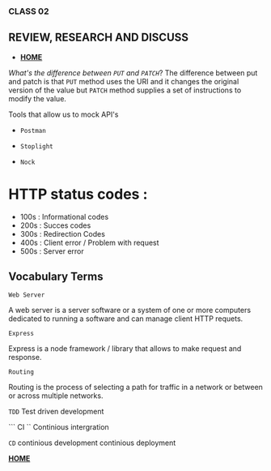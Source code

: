
### CLASS 02


## REVIEW, RESEARCH AND DISCUSS


- [**HOME**](https://seidomo.github.io/reading_notes/home)


*What's the difference between ``` PUT ``` and ``` PATCH ```*?
 The difference between put and patch is that ``` PUT ``` method uses the URI and it changes the original version of the value but ``` PATCH ``` method supplies a set of instructions to modify the value.

 Tools that allow us to mock API's

 - ``` Postman ```

 - ``` Stoplight ```

 - ``` Nock ```

 # HTTP status codes :

 - 100s : Informational codes
 - 200s : Succes codes
 - 300s : Redirection Codes
 - 400s : Client error / Problem with request
 - 500s : Server error

 ## Vocabulary Terms

 ``` Web Server ```

 A web server is a server software or a system of one or more computers dedicated to running a software and can manage client HTTP requets.

 ``` Express ```

 Express is a node framework / library that allows to make request and response.

 ``` Routing ```

 Routing is the process of selecting a path for traffic in a network or between or across multiple networks.


``` TDD ```
Test driven development


``` CI ``
Continious intergration

``` CD ```
continious development
continious deployment



[**HOME**](https://seidomo.github.io/reading_notes/home)

 


